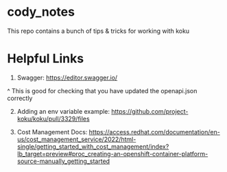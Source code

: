# cody_notes
This repo contains a bunch of tips & tricks for working with koku

# Helpful Links
1. Swagger: https://editor.swagger.io/

^ This is good for checking that you have updated the openapi.json correctly

2. Adding an env variable example: https://github.com/project-koku/koku/pull/3329/files

3. Cost Management Docs: https://access.redhat.com/documentation/en-us/cost_management_service/2022/html-single/getting_started_with_cost_management/index?lb_target=preview#proc_creating-an-openshift-container-platform-source-manually_getting_started
